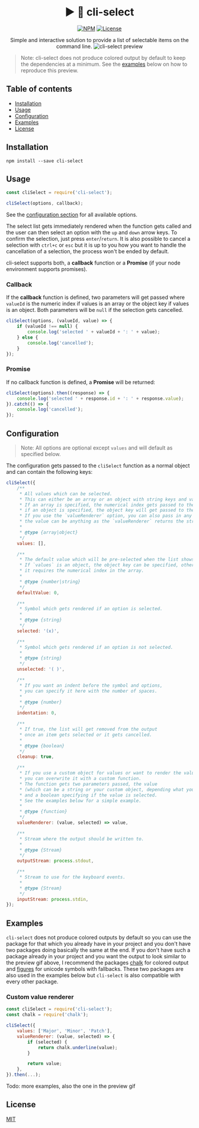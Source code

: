 <h1 align="center">▶️ 🔴 cli-select</h1>

<p align="center">
    <a href="https://www.npmjs.com/package/cli-select"><img src="https://img.shields.io/npm/v/cli-select.svg" alt="NPM"></a>
    <a href="https://github.com/cyrilwanner/cli-select/blob/master/LICENSE"><img src="https://img.shields.io/github/license/cyrilwanner/cli-select.svg" alt="License"></a>
</p>

<p align="center">
    Simple and interactive solution to provide a list of selectable items on the command line.
    <img src="https://cyrilwanner.github.io/packages/cli-select/assets/preview.gif" alt="cli-select preview">
</p>

> Note: cli-select does not produce colored output by default to keep the dependencies at a minimum. See the [examples](#examples) below on how to reproduce this preview.

## Table of contents

- [Installation](#installation)
- [Usage](#usage)
- [Configuration](#configuration)
- [Examples](#examples)
- [License](#license)

## Installation

```
npm install --save cli-select
```

## Usage

```javascript
const cliSelect = require('cli-select');

cliSelect(options, callback);
```

See the [configuration section](#configuration) for all available options.

The select list gets immediately rendered when the function gets called and the user can then select an option with the `up` and `down` arrow keys. To confirm the selection, just press `enter`/`return`. It is also possible to cancel a selection with `ctrl+c` or `esc` but it is up to you how you want to handle the cancellation of a selection, the process won't be ended by default.

cli-select supports both, a __callback__ function or a __Promise__ (if your node environment supports promises).

### Callback

If the __callback__ function is defined, two parameters will get passed where `valueId` is the numeric index if values is an array or the object key if values is an object. Both parameters will be `null` if the selection gets cancelled.
```javascript
cliSelect(options, (valueId, value) => {
    if (valueId !== null) {
        console.log('selected ' + valueId + ': ' + value);
    } else {
        console.log('cancelled');
    }
});
```

### Promise

If no callback function is defined, a __Promise__ will be returned:
```javascript
cliSelect(options).then((response) => {
    console.log('selected ' + response.id + ': ' + response.value);
}).catch(() => {
    console.log('cancelled');
});
```

## Configuration

> Note: All options are optional except `values` and will default as specified below.

The configuration gets passed to the `cliSelect` function as a normal object and can contain the following keys:

```javascript
cliSelect({
    /**
     * All values which can be selected.
     * This can either be an array or an object with string keys and values.
     * If an array is specified, the numerical index gets passed to the callback,
     * if an object is specified, the object key will get passed to the callback.
     * If you use the `valueRenderer` option, you can also pass in any array/object you want,
     * the value can be anything as the `valueRenderer` returns the string to render on the terminal.
     *
     * @type {array|object}
     */
    values: [],

    /**
     * The default value which will be pre-selected when the list shows up.
     * If `values` is an object, the object key can be specified, otherwise
     * it requires the numerical index in the array.
     *
     * @type {number|string}
     */
    defaultValue: 0,

    /**
     * Symbol which gets rendered if an option is selected.
     *
     * @type {string}
     */
    selected: '(x)',

    /**
     * Symbol which gets rendered if an option is not selected.
     *
     * @type {string}
     */
    unselected: '( )',

    /**
     * If you want an indent before the symbol and options,
     * you can specify it here with the number of spaces.
     *
     * @type {number}
     */
    indentation: 0,

    /**
     * If true, the list will get removed from the output
     * once an item gets selected or it gets cancelled.
     *
     * @type {boolean}
     */
    cleanup: true,

    /**
     * If you use a custom object for values or want to render the values differently,
     * you can overwrite it with a custom function.
     * The function gets two parameters passed, the value
     * (which can be a string or your custom object, depending what you have in the `values` option)
     * and a boolean specifying if the value is selected.
     * See the examples below for a simple example.
     *
     * @type {function}
     */
    valueRenderer: (value, selected) => value,

    /**
     * Stream where the output should be written to.
     *
     * @type {Stream}
     */
    outputStream: process.stdout,

    /**
     * Stream to use for the keyboard events.
     *
     * @type {Stream}
     */
    inputStream: process.stdin,
});
```

## Examples

`cli-select` does not produce colored outputs by default so you can use the package for that which you already have in your project and you don't have two packages doing basically the same at the end.
If you don't have such a package already in your project and you want the output to look similar to the preview gif above,
I recommend the packages [chalk](https://www.npmjs.com/package/chalk) for colored output and
[figures](https://www.npmjs.com/package/figures) for unicode symbols with fallbacks.
These two packages are also used in the examples below but `cli-select` is also compatible with every other package.

### Custom value renderer

```javascript
const cliSelect = require('cli-select');
const chalk = require('chalk');

cliSelect({
    values: ['Major', 'Minor', 'Patch'],
    valueRenderer: (value, selected) => {
        if (selected) {
            return chalk.underline(value);
        }

        return value;
    },
}).then(...);
```

Todo: more examples, also the one in the preview gif

## License

[MIT](https://github.com/cyrilwanner/cli-select/blob/master/LICENSE)
